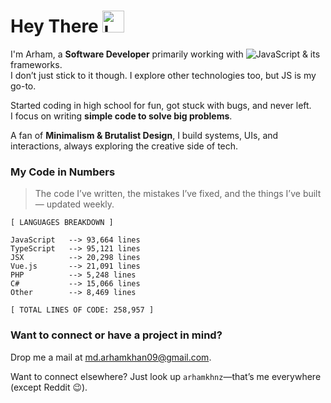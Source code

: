 # Hey There <img src="https://raw.githubusercontent.com/Tarikul-Islam-Anik/Animated-Fluent-Emojis/master/Emojis/Hand%20gestures/Love-You%20Gesture.png" alt="Love-You Gesture" width="35" height="35" />

I'm Arham, a **Software Developer** primarily working with 
![JavaScript](https://img.shields.io/badge/JavaScript-F7DF1E?style=flat&logo=javascript&logoColor=black) & its frameworks.  
I don’t just stick to it though. I explore other technologies too, but JS is my go-to.

Started coding in high school for fun, got stuck with bugs, and never left.  
I focus on writing **simple code to solve big problems**.

A fan of **Minimalism & Brutalist Design**, I build systems, UIs, and interactions, always exploring the creative side of tech.

### My Code in Numbers  
> The code I’ve written, the mistakes I’ve fixed, and the things I’ve built — updated weekly.

<!-- LANGUAGES BREAKDOWN START -->
```
[ LANGUAGES BREAKDOWN ]

JavaScript   --> 93,664 lines
TypeScript   --> 95,121 lines
JSX          --> 20,298 lines
Vue.js       --> 21,091 lines
PHP          --> 5,248 lines
C#           --> 15,066 lines
Other        --> 8,469 lines

[ TOTAL LINES OF CODE: 258,957 ]
```
<!-- LANGUAGES BREAKDOWN END -->


### Want to connect or have a project in mind?  
Drop me a mail at [md.arhamkhan09@gmail.com](mailto:md.arhamkhan09@gmail.com). 

Want to connect elsewhere? Just look up `arhamkhnz`—that’s me everywhere (except Reddit 😉).
